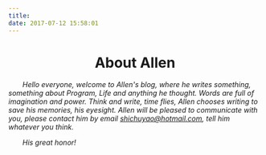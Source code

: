 ```yaml
---
title: 
date: 2017-07-12 15:58:01
---
```

# <center>About Allen</center>

*&#8195;&#8195;Hello everyone, welcome to Allen's blog, where he writes something, something about Program, Life and anything he thought. Words are full of imagination and power. Think and write, time flies, Allen chooses writing to save his memories, his eyesight. Allen will be pleased to communicate with you, please contact him by email <shichuyao@hotmail.com>, tell him whatever you think.*

*&#8195;&#8195;His great honor!*

